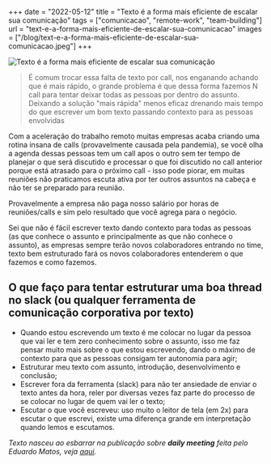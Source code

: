 +++
date = "2022-05-12"
title = "Texto é a forma mais eficiente de escalar sua comunicação"
tags = ["comunicacao", "remote-work", "team-building"]
url = "text-e-a-forma-mais-eficiente-de-escalar-sua-comunicacao"
images = ["/blog/text-e-a-forma-mais-eficiente-de-escalar-sua-comunicacao.jpeg"]
+++

![Texto é a forma mais eficiente de escalar sua comunicação](/blog/text-e-a-forma-mais-eficiente-de-escalar-sua-comunicacao.jpeg)

> É comum trocar essa falta de texto por call, nos enganando achando que é mais rápido, o grande  problema é que dessa forma fazemos N call para tentar deixar todas as pessoas por dentro do assunto.
> Deixando a solução "mais rápida" menos eficaz drenando mais tempo do que escrever um bom texto passando contexto para as pessoas envolvidas

Com a aceleração do trabalho remoto muitas empresas acaba criando uma rotina insana de calls (provavelmente causada pela pandemia), se você olha a agenda dessas pessoas tem um call apos o outro sem ter tempo de planejar o que será discutido e processar o que foi discutido no call anterior porque está atrasado para o próximo call - isso pode piorar, em muitas reuniões não praticamos escuta ativa por ter outros assuntos na cabeça e não ter se preparado para reunião.

Provavelmente a empresa não paga nosso salário por horas de reuniões/calls e sim pelo resultado que você agrega para o negócio.

Sei que não é fácil escrever texto dando contexto para todas as pessoas (as que conhece o assunto e principalmente as que não conhece o assunto), as empresas sempre terão novos colaboradores entrando no time, texto bem estruturado fará os novos colaboradores entenderem o que fazemos e como fazemos.

## O que faço para tentar estruturar uma boa thread no slack (ou qualquer ferramenta de comunicação corporativa por texto)

- Quando estou escrevendo um texto é me colocar no lugar da pessoa que vai ler e tem zero conhecimento sobre o assunto, isso me faz pensar muito mais sobre o que estou escrevendo, dando o máximo de contexto para que as pessoas consigam ter autonomia para agir;
- Estruturar meu texto com assunto, introdução, desenvolvimento e conclusão;
- Escrever fora da ferramenta (slack) para não ter ansiedade de enviar o texto antes da hora, reler por diversas vezes faz parte do processo de se colocar no lugar de quem vai ler o texto;
- Escutar o que você escreveu: uso muito o leitor de tela (em 2x) para escutar o que escrevi, existe uma diferença grande em interpretação quando lemos e escutamos.

_Texto nasceu ao esbarrar na publicação sobre **daily meeting** feita pelo Eduardo Matos, veja [aqui](https://www.linkedin.com/feed/update/urn:li:activity:6930458654013825024/)._
